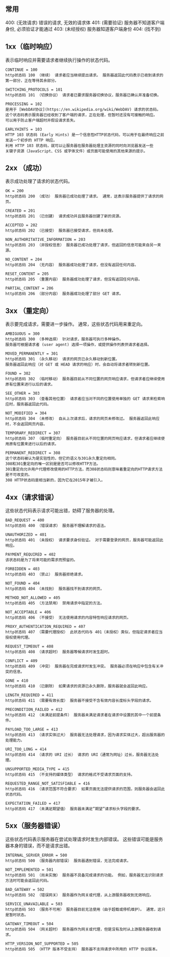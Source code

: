 ## 常用
400: (无效请求) 错误的请求, 无效的请求体
401: (需要验证) 服务器不知道客户端身份, 必须验证才能通过
403: (未经授权) 服务器知道客户端身份
404: (找不到)

## 1xx（临时响应）
表示临时响应并需要请求者继续执行操作的状态代码。
```
CONTINUE = 100
http状态码 100 （继续） 请求者应当继续提出请求。 服务器返回此代码表示已收到请求的第一部分，正在等待其余部分。
```

```
SWITCHING_PROTOCOLS = 101
http状态码 101 （切换协议） 请求者已要求服务器切换协议，服务器已确认并准备切换。
```

```
PROCESSING = 102
是用于 [WebDAV协议](https://en.wikipedia.org/wiki/WebDAV) 请求的状态码。
这个状态码表示服务器已经收到了客户端的请求，正在处理，但暂时还没有可接触的响应。
可以用于防止客户端超时并假设请求丢失。
```
```
EARLYHINTS = 103
HTTP 103 状态码 (Early Hints) 是一个信息性HTTP状态代码，可以用于在最终响应之前发送一个初步的 HTTP 响应。
利用 HTTP 103 状态码，就可以让服务器在服务器处理主资源的同时向浏览器发送一些
关键子资源（JavaScript、CSS 或字体文件）或页面可能使用的其他来源的提示。
```

## 2xx （成功）
表示成功处理了请求的状态代码。
```
OK = 200
http状态码 200 （成功） 服务器已成功处理了请求。 通常，这表示服务器提供了请求的网页。
```

```
CREATED = 201
http状态码 201 （已创建） 请求成功并且服务器创建了新的资源。
```

```
ACCEPTED = 202
http状态码 202 （已接受） 服务器已接受请求，但尚未处理。
```

```
NON_AUTHORITATIVE_INFORMATION = 203
http状态码 203 （非授权信息） 服务器已成功处理了请求，但返回的信息可能来自另一来源。
```

```
NO_CONTENT = 204
http状态码 204 （无内容） 服务器成功处理了请求，但没有返回任何内容。
```

```
RESET_CONTENT = 205
http状态码 205 （重置内容） 服务器成功处理了请求，但没有返回任何内容。
```


```
PARTIAL_CONTENT = 206
http状态码 206 （部分内容） 服务器成功处理了部分 GET 请求。
```

## 3xx （重定向）
表示要完成请求，需要进一步操作。 通常，这些状态代码用来重定向。
```
AMBIGUOUS = 300
http状态码 300 （多种选择） 针对请求，服务器可执行多种操作。
服务器可根据请求者 (user agent) 选择一项操作，或提供操作列表供请求者选择。
```

```
MOVED_PERMANENTLY = 301
http状态码 301 （永久移动） 请求的网页已永久移动到新位置。
服务器返回此响应（对 GET 或 HEAD 请求的响应）时，会自动将请求者转到新位置。
```

```
FOUND = 302
http状态码 302 （临时移动） 服务器目前从不同位置的网页响应请求，但请求者应继续使用原有位置来进行以后的请求。
```

```
SEE_OTHER = 303
http状态码 303 （查看其他位置） 请求者应当对不同的位置使用单独的 GET 请求来检索响应时，服务器返回此代码。
```

```
NOT_MODIFIED = 304
http状态码 304 （未修改） 自从上次请求后，请求的网页未修改过。 服务器返回此响应时，不会返回网页内容。
```

```
TEMPORARY_REDIRECT = 307
http状态码 307 （临时重定向） 服务器目前从不同位置的网页响应请求，但请求者应继续使用原有位置来进行以后的请求。
```

```
PERMANENT_REDIRECT = 308
这个状态码被认为是实验性的，但它的语义与301永久重定向相同。
308和301重定向的唯一区别是是否可以修改HTTP方法。
301重定向允许用户代理修改使用的HTTP方法，而308状态码则意味着重定向的HTTP请求方法是不可改变的。
308 HTTP状态码是相当新的，因为它在2015年才被引入。
```

## 4xx（请求错误）
这些状态代码表示请求可能出错，妨碍了服务器的处理。
```
BAD_REQUEST = 400
http状态码 400 （错误请求） 服务器不理解请求的语法。
```

```
UNAUTHORIZED = 401
http状态码 401 （未授权） 请求要求身份验证。 对于需要登录的网页，服务器可能返回此响应。
```

```
PAYMENT_REQUIRED = 402
该状态码是为了将来可能的需求而预留的。
```

```
FORBIDDEN = 403
http状态码 403 （禁止） 服务器拒绝请求。
```

```
NOT_FOUND = 404
http状态码 404 （未找到） 服务器找不到请求的网页。
```

```
METHOD_NOT_ALLOWED = 405
http状态码 405 （方法禁用） 禁用请求中指定的方法。
```

```
NOT_ACCEPTABLE = 406
http状态码 406 （不接受） 无法使用请求的内容特性响应请求的网页。
```

```
PROXY_AUTHENTICATION_REQUIRED = 407
http状态码 407 （需要代理授权） 此状态代码与 401（未授权）类似，但指定请求者应当授权使用代理。
```

```
REQUEST_TIMEOUT = 408
http状态码 408 （请求超时） 服务器等候请求时发生超时。
```

```
CONFLICT = 409
http状态码 409 （冲突） 服务器在完成请求时发生冲突。 服务器必须在响应中包含有关冲突的信息。
```

```
GONE = 410
http状态码 410 （已删除） 如果请求的资源已永久删除，服务器就会返回此响应。
```

```
LENGTH_REQUIRED = 411
http状态码 411 （需要有效长度） 服务器不接受不含有效内容长度标头字段的请求。
```

```
PRECONDITION_FAILED = 412
http状态码 412 （未满足前提条件） 服务器未满足请求者在请求中设置的其中一个前提条件。
```

```
PAYLOAD_TOO_LARGE = 413
http状态码 413 （请求实体过大） 服务器无法处理请求，因为请求实体过大，超出服务器的处理能力。
```

```
URI_TOO_LONG = 414
http状态码 414 （请求的 URI 过长） 请求的 URI（通常为网址）过长，服务器无法处理。
```

```
UNSUPPORTED_MEDIA_TYPE = 415
http状态码 415 （不支持的媒体类型） 请求的格式不受请求页面的支持。
```

```
REQUESTED_RANGE_NOT_SATISFIABLE = 416
http状态码 416 （请求范围不符合要求） 如果页面无法提供请求的范围，则服务器会返回此状态代码。
```

```
EXPECTATION_FAILED = 417
http状态码 417 （未满足期望值） 服务器未满足”期望”请求标头字段的要求。
```

## 5xx（服务器错误）
这些状态代码表示服务器在尝试处理请求时发生内部错误。 这些错误可能是服务器本身的错误，而不是请求出错。
```
INTERNAL_SERVER_ERROR = 500
http状态码 500 （服务器内部错误） 服务器遇到错误，无法完成请求。
```

```
NOT_IMPLEMENTED = 501
http状态码 501 （尚未实施） 服务器不具备完成请求的功能。 例如，服务器无法识别请求方法时可能会返回此代码。
```

```
BAD_GATEWAY = 502
http状态码 502 （错误网关） 服务器作为网关或代理，从上游服务器收到无效响应。
```

```
SERVICE_UNAVAILABLE = 503
http状态码 503 （服务不可用） 服务器目前无法使用（由于超载或停机维护）。 通常，这只是暂时状态。
```

```
GATEWAY_TIMEOUT = 504
http状态码 504 （网关超时） 服务器作为网关或代理，但是没有及时从上游服务器收到请求。
```

```
HTTP_VERSION_NOT_SUPPORTED = 505
http状态码 505 （HTTP 版本不受支持） 服务器不支持请求中所用的 HTTP 协议版本。
```
